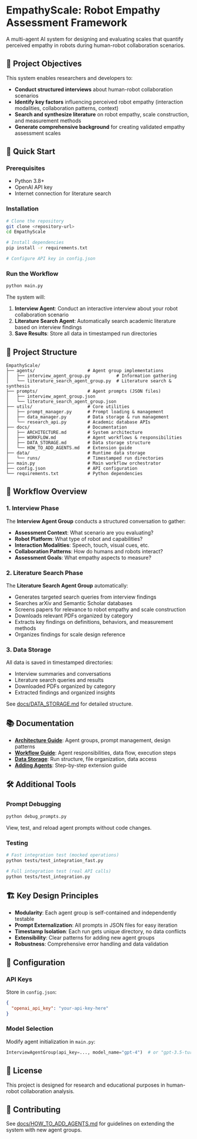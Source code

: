 # EmpathyScale: Robot Empathy Assessment Framework

A multi-agent AI system for designing and evaluating scales that quantify perceived empathy in robots during human-robot collaboration scenarios.

## 🎯 Project Objectives

This system enables researchers and developers to:
- **Conduct structured interviews** about human-robot collaboration scenarios
- **Identify key factors** influencing perceived robot empathy (interaction modalities, collaboration patterns, context)
- **Search and synthesize literature** on robot empathy, scale construction, and measurement methods
- **Generate comprehensive background** for creating validated empathy assessment scales

## 🚀 Quick Start

### Prerequisites
- Python 3.8+
- OpenAI API key
- Internet connection for literature search

### Installation

```bash
# Clone the repository
git clone <repository-url>
cd EmpathyScale

# Install dependencies
pip install -r requirements.txt

# Configure API key in config.json
```

### Run the Workflow

```bash
python main.py
```

The system will:
1. **Interview Agent**: Conduct an interactive interview about your robot collaboration scenario
2. **Literature Search Agent**: Automatically search academic literature based on interview findings
3. **Save Results**: Store all data in timestamped run directories

## 📁 Project Structure

```
EmpathyScale/
├── agents/                    # Agent group implementations
│   ├── interview_agent_group.py          # Information gathering
│   └── literature_search_agent_group.py  # Literature search & synthesis
├── prompts/                   # Agent prompts (JSON files)
│   ├── interview_agent_group.json
│   └── literature_search_agent_group.json
├── utils/                     # Core utilities
│   ├── prompt_manager.py      # Prompt loading & management
│   ├── data_manager.py        # Data storage & run management
│   └── research_api.py        # Academic database APIs
├── docs/                      # Documentation
│   ├── ARCHITECTURE.md        # System architecture
│   ├── WORKFLOW.md            # Agent workflows & responsibilities
│   ├── DATA_STORAGE.md        # Data storage structure
│   └── HOW_TO_ADD_AGENTS.md   # Extension guide
├── data/                      # Runtime data storage
│   └── runs/                  # Timestamped run directories
├── main.py                    # Main workflow orchestrator
├── config.json                # API configuration
└── requirements.txt           # Python dependencies
```

## 🔄 Workflow Overview

### 1. Interview Phase
The **Interview Agent Group** conducts a structured conversation to gather:
- **Assessment Context**: What scenario are you evaluating?
- **Robot Platform**: What type of robot and capabilities?
- **Interaction Modalities**: Speech, touch, visual cues, etc.
- **Collaboration Patterns**: How do humans and robots interact?
- **Assessment Goals**: What empathy aspects to measure?

### 2. Literature Search Phase
The **Literature Search Agent Group** automatically:
- Generates targeted search queries from interview findings
- Searches arXiv and Semantic Scholar databases
- Screens papers for relevance to robot empathy and scale construction
- Downloads relevant PDFs organized by category
- Extracts key findings on definitions, behaviors, and measurement methods
- Organizes findings for scale design reference

### 3. Data Storage
All data is saved in timestamped directories:
- Interview summaries and conversations
- Literature search queries and results
- Downloaded PDFs organized by category
- Extracted findings and organized insights

See [docs/DATA_STORAGE.md](docs/DATA_STORAGE.md) for detailed structure.

## 📚 Documentation

- **[Architecture Guide](docs/ARCHITECTURE.md)**: Agent groups, prompt management, design patterns
- **[Workflow Guide](docs/WORKFLOW.md)**: Agent responsibilities, data flow, execution steps
- **[Data Storage](docs/DATA_STORAGE.md)**: Run structure, file organization, data access
- **[Adding Agents](docs/HOW_TO_ADD_AGENTS.md)**: Step-by-step extension guide

## 🛠️ Additional Tools

### Prompt Debugging
```bash
python debug_prompts.py
```
View, test, and reload agent prompts without code changes.

### Testing
```bash
# Fast integration test (mocked operations)
python tests/test_integration_fast.py

# Full integration test (real API calls)
python tests/test_integration.py
```

## 🏗️ Key Design Principles

- **Modularity**: Each agent group is self-contained and independently testable
- **Prompt Externalization**: All prompts in JSON files for easy iteration
- **Timestamp Isolation**: Each run gets unique directory, no data conflicts
- **Extensibility**: Clear patterns for adding new agent groups
- **Robustness**: Comprehensive error handling and data validation

## 🔧 Configuration

### API Keys
Store in `config.json`:
```json
{
  "openai_api_key": "your-api-key-here"
}
```

### Model Selection
Modify agent initialization in `main.py`:
```python
InterviewAgentGroup(api_key=..., model_name="gpt-4")  # or "gpt-3.5-turbo"
```

## 📝 License

This project is designed for research and educational purposes in human-robot collaboration analysis.

## 🤝 Contributing

See [docs/HOW_TO_ADD_AGENTS.md](docs/HOW_TO_ADD_AGENTS.md) for guidelines on extending the system with new agent groups.
